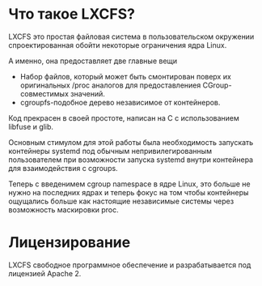 # Что такое LXCFS?

LXCFS это простая файловая система в пользовательском окружении спроектированная обойти некоторые ограничения ядра Linux.

А именно, она предоставляет две главные вещи

 * Набор файлов, который может быть смонтирован поверх их оригинальных /proc аналогов
   для предоставлениея CGroup-совместимых значений.
 * cgroupfs-подобное дерево независимое от контейнеров.

Код прекрасен в своей простоте, написан на C с использованием libfuse и glib.

Основным стимулом для этой работы была необходимость запускать контейнеры systemd под обычным непривилегированным пользователем
при возможности запуска systemd внутри контейнера для взаимодействия с cgroups.

Теперь с введенимем cgroup namespace в ядре Linux, это больше не нужно
на последних ядрах и теперь фокус на том чтобы контейнеры ощущались больше как настоящие независимые системы через
возможность маскировки proc.

# Лицензирование

LXCFS свободное программное обеспечение и разрабатывается под лицензией Apache 2.
